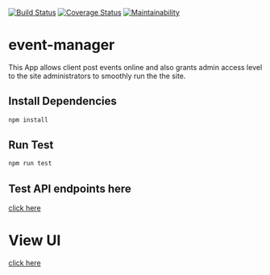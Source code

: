 [![Build Status](https://travis-ci.org/seunzone/event-manager.svg?branch=ft-api-post-event-152880657)](https://travis-ci.org/seunzone/event-manager) [![Coverage Status](https://coveralls.io/repos/github/seunzone/event-manager/badge.svg?branch=test)](https://coveralls.io/github/seunzone/event-manager?branch=test) [![Maintainability](https://api.codeclimate.com/v1/badges/02bfaf6cea47277c4625/maintainability)](https://codeclimate.com/github/seunzone/event-manager/maintainability)

# event-manager
This App allows client post events online and also grants admin access level to the site administrators to smoothly run the the site.

## Install Dependencies

```bash
npm install 
```

## Run Test

```bash
npm run test
```
## Test API endpoints here
[click here](https://andela-event-manager.herokuapp.com)

# View UI
[click here](https://seunzone.github.io/event-manager/template)